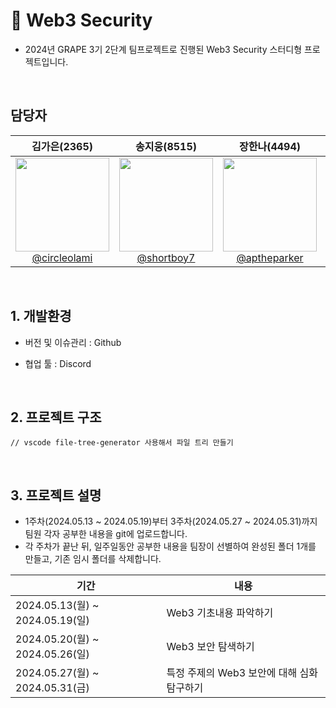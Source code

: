 # 🌊 Web3 Security

- 2024년 GRAPE 3기 2단계 팀프로젝트로 진행된 Web3 Security 스터디형 프로젝트입니다.

<br>

## 담당자

<div align="center">

|                                                              **김가은(2365)**                                                               |                                                            **송지웅(8515)**                                                            |                                                              **장한나(4494)**                                                              | **전재호(1386)**                                                                                                                      |
| :-----------------------------------------------------------------------------------------------------------------------------------------: | :------------------------------------------------------------------------------------------------------------------------------------: | :----------------------------------------------------------------------------------------------------------------------------------------: | ------------------------------------------------------------------------------------------------------------------------------------- |
| [<img src="https://avatars.githubusercontent.com/u/100764111?v=4" height=150 width=150> <br/> @circleolami](https://github.com/circleolami) | [<img src="https://avatars.githubusercontent.com/u/55657581?v=4" height=150 width=150> <br/> @shortboy7](https://github.com/shortboy7) | [<img src="https://avatars.githubusercontent.com/u/98729115?v=4" height=150 width=150> <br/> @aptheparker](https://github.com/aptheparker) | [<img src="https://avatars.githubusercontent.com/u/106306092?v=4" height=150 width=150> <br/> @sprout88](https://github.com/sprout88) |

</div>

</div>

<br>

## 1. 개발환경

- 버전 및 이슈관리 : Github
- 협업 툴 : Discord

  <br>

## 2. 프로젝트 구조

```
// vscode file-tree-generator 사용해서 파일 트리 만들기
```

<br>

## 3. 프로젝트 설명

- 1주차(2024.05.13 ~ 2024.05.19)부터 3주차(2024.05.27 ~ 2024.05.31)까지 팀원 각자 공부한 내용을 git에 업로드합니다.
- 각 주차가 끝난 뒤, 일주일동안 공부한 내용을 팀장이 선별하여 완성된 폴더 1개를 만들고, 기존 임시 폴더를 삭제합니다.

| 기간                            | 내용                                       |
| ------------------------------- | ------------------------------------------ |
| 2024.05.13(월) ~ 2024.05.19(일) | Web3 기초내용 파악하기                     |
| 2024.05.20(월) ~ 2024.05.26(일) | Web3 보안 탐색하기                         |
| 2024.05.27(월) ~ 2024.05.31(금) | 특정 주제의 Web3 보안에 대해 심화 탐구하기 |
